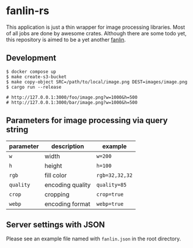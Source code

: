 fanlin-rs
===============================================================================

This application is just a thin wrapper for image processing libraries.
Most of all jobs are done by awesome crates.
Although there are some todo yet, this repository is aimed to be a yet another [fanlin](https://github.com/livesense-inc/fanlin).

## Development

```
$ docker compose up
$ make create-s3-bucket
$ make copy-object SRC=/path/to/local/image.png DEST=images/image.png
$ cargo run --release

# http://127.0.0.1:3000/foo/image.png?w=1000&h=500
# http://127.0.0.1:3000/bar/image.png?w=1000&h=500
```

## Parameters for image processing via query string

| parameter | description | example |
| --- | --- | --- |
| `w` | width | `w=200` |
| `h` | height | `h=100` |
| `rgb` | fill color | `rgb=32,32,32` |
| `quality` | encoding quality | `quality=85` |
| `crop` | cropping | `crop=true` |
| `webp` | encoding format | `webp=true` |

## Server settings with JSON

Please see an example file named with `fanlin.json` in the root directory.

